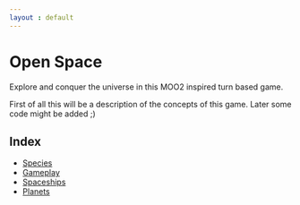```yaml
---
layout : default
---
```


# Open Space

Explore and conquer the universe in this MOO2 inspired turn based game.

First of all this will be a description of the concepts of this game.
Later some code might be added ;)

## Index
- <a href="species.html">Species</a>
- <a href="gameplay.html">Gameplay</a>
- <a href="spaceships.html">Spaceships</a>
- <a href="planets.html">Planets</a>